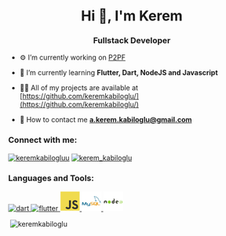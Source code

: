 <h1 align="center">Hi 👋, I'm Kerem</h1>
<h3 align="center">Fullstack Developer</h3>

- ⚙️ I’m currently working on [P2PF](https://github.com/keremkabiloglu/p2pf)

- 🧠 I’m currently learning **Flutter, Dart, NodeJS and Javascript**

- 👨‍💻 All of my projects are available at [https://github.com/keremkabiloglu/](https://github.com/keremkabiloglu/)

- 📨 How to contact me **a.kerem.kabiloglu@gmail.com**

<h3 align="left">Connect with me:</h3>
<p align="left">
<a href="https://twitter.com/keremkabilogluu" target="blank"><img align="center" src="https://raw.githubusercontent.com/rahuldkjain/github-profile-readme-generator/master/src/images/icons/Social/twitter.svg" alt="keremkabilogluu" height="30" width="40" /></a>
<a href="https://instagram.com/kerem_kabiloglu" target="blank"><img align="center" src="https://raw.githubusercontent.com/rahuldkjain/github-profile-readme-generator/master/src/images/icons/Social/instagram.svg" alt="kerem_kabiloglu" height="30" width="40" /></a>
</p>

<h3 align="left">Languages and Tools:</h3>
<p align="left"> <a href="https://dart.dev" target="_blank" rel="noreferrer"> <img src="https://www.vectorlogo.zone/logos/dartlang/dartlang-icon.svg" alt="dart" width="40" height="40"/> </a> <a href="https://flutter.dev" target="_blank" rel="noreferrer"> <img src="https://www.vectorlogo.zone/logos/flutterio/flutterio-icon.svg" alt="flutter" width="40" height="40"/> </a> <a href="https://developer.mozilla.org/en-US/docs/Web/JavaScript" target="_blank" rel="noreferrer"> <img src="https://raw.githubusercontent.com/devicons/devicon/master/icons/javascript/javascript-original.svg" alt="javascript" width="40" height="40"/> </a> <a href="https://www.mysql.com/" target="_blank" rel="noreferrer"> <img src="https://raw.githubusercontent.com/devicons/devicon/master/icons/mysql/mysql-original-wordmark.svg" alt="mysql" width="40" height="40"/> </a> <a href="https://nodejs.org" target="_blank" rel="noreferrer"> <img src="https://raw.githubusercontent.com/devicons/devicon/master/icons/nodejs/nodejs-original-wordmark.svg" alt="nodejs" width="40" height="40"/> </a> </p>

<p>&nbsp;<img align="center" src="https://github-readme-stats.vercel.app/api?username=keremkabiloglu&show_icons=true&locale=en" alt="keremkabiloglu" /></p>
